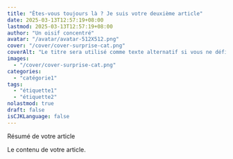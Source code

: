```yaml
---
title: "Êtes-vous toujours là ? Je suis votre deuxième article"
date: 2025-03-13T12:57:19+08:00
lastmod: 2025-03-13T12:57:19+08:00
author: "Un oisif concentré"
avatar: "/avatar/avatar-512X512.png"
cover: "/cover/cover-surprise-cat.png"
coverAlt: "Le titre sera utilisé comme texte alternatif si vous ne définissez pas coverAlt"
images:
  - "/cover/cover-surprise-cat.png"
categories:
  - "catégorie1"
tags:
  - "étiquette1"
  - "étiquette2"
nolastmod: true
draft: false
isCJKLanguage: false
---
```


Résumé de votre article

<!--more-->

Le contenu de votre article.

